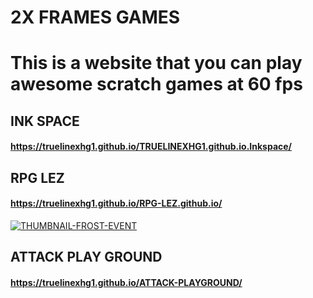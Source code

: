 # 2X FRAMES GAMES
# **This is a website that you can play awesome scratch games at 60 fps**

## **INK SPACE**
#### **https://truelinexhg1.github.io/TRUELINEXHG1.github.io.Inkspace/**

## **RPG LEZ**
#### **https://truelinexhg1.github.io/RPG-LEZ.github.io/**
<a href="https://ibb.co/37PZy47"><img src="https://i.ibb.co/37PZy47/THUMBNAIL-FROST-EVENT.png" alt="THUMBNAIL-FROST-EVENT" border="0"></a>

## **ATTACK PLAY GROUND**
#### **https://truelinexhg1.github.io/ATTACK-PLAYGROUND/**


